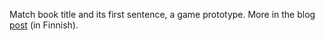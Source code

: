 Match book title and its first sentence, a game prototype. More in the blog [post](https://tuijasonkkila.fi/blog/2025/01/alkulauseita/) (in Finnish).
